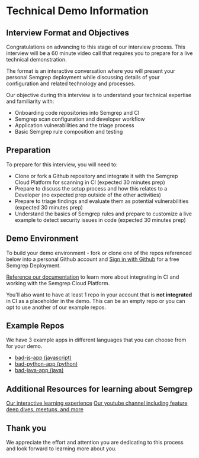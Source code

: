 # Technical Demo Information

## Interview Format and Objectives

Congratulations on advancing to this stage of our interview process. This interview will be a 60 minute video call that requires you to prepare for a live technical demonstration.

The format is an interactive conversation where you will present your personal Semgrep deployment while discussing details of your configuration and related technology and processes.

Our objective during this interview is to understand your technical expertise and familiarity with:
- Onboarding code repositories into Semgrep and CI
- Semgrep scan configuration and developer workflow
- Application vulnerabilities and the triage process
- Basic Semgrep rule composition and testing

## Preparation

To prepare for this interview, you will need to:
- Clone or fork a Github repository and integrate it with the Semgrep Cloud Platform for scanning in CI (expected 30 minutes prep)
- Prepare to discuss the setup process and how this relates to a Developer (no expected prep outside of the other activities)
- Prepare to triage findings and evaluate them as potential vulnerabilities (expected 30 minutes prep)
- Understand the basics of Semgrep rules and prepare to customize a live example to detect security issues in code (expected 30 minutes prep)

## Demo Environment

To build your demo environment - fork or clone one of the repos referenced below into a personal Github account and [Sign in with Github](https://semgrep.dev/login?utm_source=website) for a free Semgrep Deployment. 

[Reference our documentation](https://semgrep.dev/docs/) to learn more about integrating in CI and working with the Semgrep Cloud Platform. 

You'll also want to have at least 1 repo in your account that is __not integrated__ in CI as a placeholder in the demo.  This can be an empty repo or you can opt to use another of our example repos.

## Example Repos

We have 3 example apps in different languages that you can choose from for your demo.
- [bad-js-app (javascript)](https://github.com/r2c-CSE/bad-js-app)
- [bad-python-app (python)](https://github.com/r2c-CSE/bad-python-app)
- [bad-java-app (java)](https://github.com/r2c-CSE/bad-java-app)

## Additional Resources for learning about Semgrep

[Our interactive learning experience](https://semgrep.dev/learn)
[Our youtube channel including feature deep dives, meetups, and more](https://www.youtube.com/@semgrep)

## Thank you

We appreciate the effort and attention you are dedicating to this process and look forward to learning more about you.
